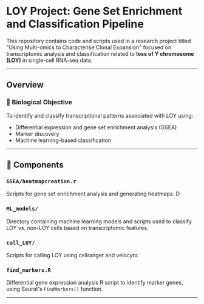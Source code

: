 # LOY Project: Gene Set Enrichment and Classification Pipeline

This repository contains code and scripts used in a research project titled "Using Multi-omics to Characterise Clonal Expansion" focused on transcriptomic analysis and classification related to **loss of Y chromosome (LOY)** in single-cell RNA-seq data.

---


##  Overview
### 🔬 Biological Objective
To identify and classify transcriptional patterns associated with LOY using:
- Differential expression and gene set enrichment analysis (GSEA)
- Marker discovery
- Machine learning-based classification

---

## 🔧 Components

### `GSEA/heatmapcreation.r`
Scripts for gene set enrichment analysis and generating heatmaps. D

### `ML_models/`
Directory containing machine learning models and scripts used to classify LOY vs. non-LOY cells based on transcriptomic features.

### `call_LOY/`
Scripts for calling LOY using cellranger and velocyto.

### `find_markers.R`
Differential gene expression analysis R script to identify marker genes, using Seurat's `FindMarkers()` function. 

---

